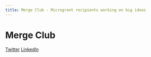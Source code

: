 ```yaml
---
title: Merge Club - Microgrant recipients working on big ideas
---
```


# Merge Club

<!-- Add more content to reach 250+ words -->
<!-- Break up long sentences (current avg is 31.6 words) -->
<!-- Add more paragraphs (currently only 4) -->

<!-- Add social share buttons -->
<div class="social-share">
  <a href="https://twitter.com/share?url=...">Twitter</a>
  <a href="https://www.linkedin.com/shareArticle?url=...">LinkedIn</a>
</div>
